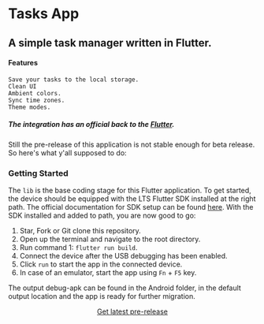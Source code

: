 # Tasks App
## A simple task manager written in Flutter.

#### Features
    Save your tasks to the local storage.
    Clean UI
    Ambient colors.
    Sync time zones.
  	Theme modes.


##### The integration has an official back to the [Flutter](https://flutter.dev/).
Still the pre-release of this application is not stable enough for beta release. So here's what y'all supposed to do:

### Getting Started
The `lib` is the base coding stage for this Flutter application.
To get started, the device should be equipped with the LTS Flutter SDK installed at the right path.
The official documentation for SDK setup can be found [here](https://flutter.dev/docs/get-started/install).
With the SDK installed and added to path, you are now good to go:
1. Star, Fork or Git clone this repository.
2. Open up the terminal and navigate to the root directory.
3. Run command 1: `flutter run build`.
4. Connect the device after the USB debugging has been enabled.
5. Click `run` to start the app in the connected device.
6. In case of an emulator, start the app using `Fn` + `F5` key.

The output debug-apk can be found in the Android folder, in the default output location and the app is ready for further migration.

<div align="center"><a href="https://drive.google.com/file/d/1qEpWmUqx9D1LFbjFQQgDAizoE-aI0_5a/view?usp=sharing">Get latest pre-release</a></div>
